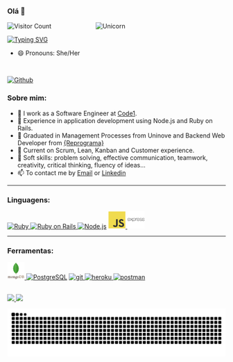 ### Olá 👋

<img align="right" width=300px alt="Unicorn" src="https://media.giphy.com/media/3ohs4BSacFKI7A717y/giphy.gif" />


![Visitor Count](https://profile-counter.glitch.me/{xeniabarreto}/count.svg)

[![Typing SVG](https://readme-typing-svg.herokuapp.com?font=Architects+Daughter&color=7AF79A&size=30&lines=Bem+vindo(a)!;Sou+a+Xênia!;Desenvolvedora+Backend...;Moro+em+São+Paulo-SP)](https://git.io/typing-svg)



- 😄 Pronouns: She/Her

<br>

[![Github](https://img.shields.io/github/followers/xeniabarreto?label=Follow&style=social)](https://github.com/xeniabarreto)


<h3> Sobre mim: </h3>

- 🔭 I work as a Software Engineer at [Code1](https://code1.com.br/).
- 🌱 Experience in application development using Node.js and Ruby on Rails.
- 📰 Graduated in Management Processes from Uninove and Backend Web Developer from [{Reprograma}](https://reprograma.com.br/)  
- 👯 Current on Scrum, Lean, Kanban and Customer experience.
- 💬 Soft skills: problem solving, effective communication, teamwork, creativity, critical thinking, fluency of ideas...
- 📫 To contact me by [Email](xeniabarreto22@gmail.com) or [Linkedin](https://www.linkedin.com/in/xeniabarreto)

<!--  -->
<hr>
<h3 align=>Linguagens:</h3>
<p align=>  
    <a href="https://www.ruby-lang.org" target="_blank"> <img src="https://cdn.jsdelivr.net/gh/devicons/devicon/icons/ruby/ruby-original-wordmark.svg" alt="Ruby" width="40" height="40"/</a>
  <a href="https://rubyonrails.org" target="_blank"> <img src="https://cdn.jsdelivr.net/gh/devicons/devicon/icons/rails/rails-plain-wordmark.svg" alt="Ruby on Rails" width="40" height="40"/> </a>
  <a href="https://nodejs.org" target="_blank"><img src="https://cdn.jsdelivr.net/gh/devicons/devicon/icons/nodejs/nodejs-plain-wordmark.svg" alt="Node.js" width="40" height="40" /></a>
  <a href="https://developer.mozilla.org/en-US/docs/Web/JavaScript" target="_blank"> <img src="https://raw.githubusercontent.com/devicons/devicon/master/icons/javascript/javascript-original.svg" alt="javascript" width="40" height="40"/> </a>
  <a href="https://expressjs.com" target="_blank"> <img src="https://raw.githubusercontent.com/devicons/devicon/master/icons/express/express-original-wordmark.svg" alt="express" width="40" height="40"/> </a>

<hr>
<h3 align=>Ferramentas:</h3>
<p align=>  
  <a href="https://www.mongodb.com/" target="_blank"> <img src="https://raw.githubusercontent.com/devicons/devicon/master/icons/mongodb/mongodb-original-wordmark.svg" alt="mongodb" width="40" height="40"/> </a>
  <a href="https://www.postgresql.org" target="_blank"><img src="https://cdn.jsdelivr.net/gh/devicons/devicon/icons/postgresql/postgresql-original-wordmark.svg" alt="PostgreSQL" width="40" height="40" /></a>
  <a href="https://git-scm.com/" target="_blank"> <img src="https://www.vectorlogo.zone/logos/git-scm/git-scm-icon.svg" alt="git" width="40" height="40"/> </a> 
  <a href="https://heroku.com" target="_blank"> <img src="https://www.vectorlogo.zone/logos/heroku/heroku-icon.svg" alt="heroku" width="40" height="40"/> </a> 
  <a href="https://postman.com" target="_blank"> <img src="https://www.vectorlogo.zone/logos/getpostman/getpostman-icon.svg" alt="postman" width="40" height="40"/> </a> 
 </p>  

<br>

<div>
  <a href="https://beacons.ai/xeniabarreto">
  <img height="180em" src="https://github-readme-stats.vercel.app/api?username=xeniabarreto&show_icons=true&theme=dark&include_all_commits=true&count_private=true"/>
  <img height="180em" src="https://github-readme-stats.vercel.app/api/top-langs/?username=xeniabarreto&layout=compact&langs_count=16&theme=dark"/>
</div>
  
  
![Snake animation](https://github.com/xeniabarreto/xeniabarreto/blob/output/github-contribution-grid-snake.svg)
